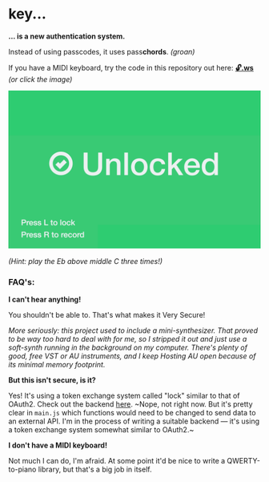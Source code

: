 # key...

**... is a new authentication system.** 

Instead of using passcodes, it uses pass**chords**. *(groan)*



If you have a MIDI keyboard, try the code in this repository out here: **[🔓.ws](http://🔓.ws)** *(or click the image)*

[![screenshot of Key](./screenshot.png)](http://key.bede.io)

*(Hint: play the Eb above middle C three times!)*



### FAQ's:

**I can't hear anything!**

You shouldn't be able to. That's what makes it Very Secure!

*More seriously: this project used to include a mini-synthesizer. That proved to be way too hard to deal with for me, so I stripped it out and just use a soft-synth running in the background on my computer. There's plenty of good, free VST or AU instruments, and I keep Hosting AU open because of its minimal memory footprint.*



**But this isn't secure, is it?**

Yes! It's using a token exchange system called "lock" similar to that of OAuth2. Check out the backend [here](https://github.com/bedekelly/lock).
~Nope, not right now. But it's pretty clear in `main.js` which functions would need to be changed to send data to an external API. I'm in the process of writing a suitable backend — it's using a token exchange system somewhat similar to OAuth2.~



**I don't have a MIDI keyboard!**

Not much I can do, I'm afraid. At some point it'd be nice to write a QWERTY-to-piano library, but that's a big job in itself. 
